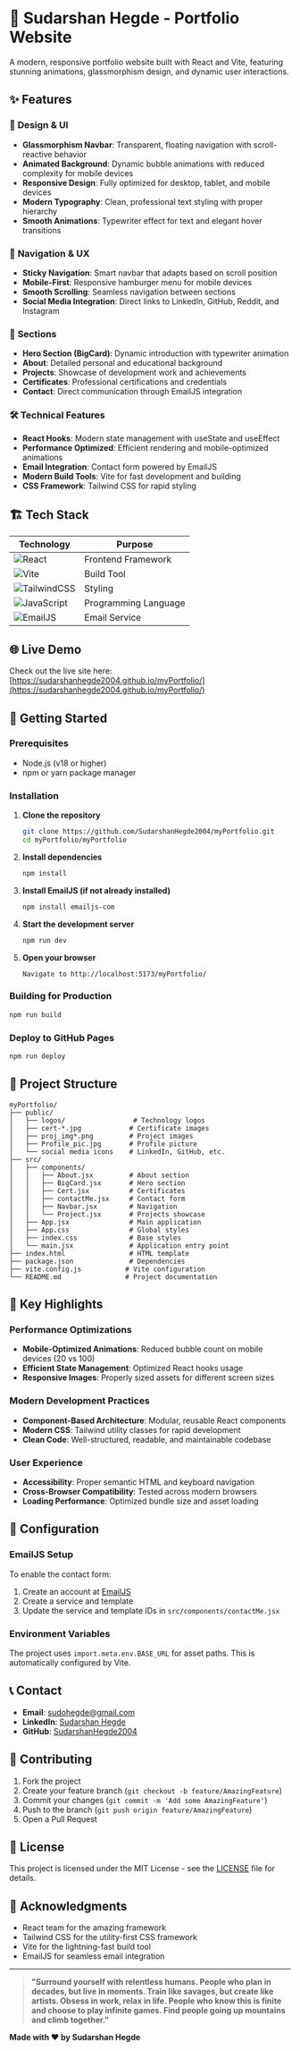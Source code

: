 # 🚀 Sudarshan Hegde - Portfolio Website

A modern, responsive portfolio website built with React and Vite, featuring stunning animations, glassmorphism design, and dynamic user interactions.

## ✨ Features

### 🎨 **Design & UI**
- **Glassmorphism Navbar**: Transparent, floating navigation with scroll-reactive behavior
- **Animated Background**: Dynamic bubble animations with reduced complexity for mobile devices
- **Responsive Design**: Fully optimized for desktop, tablet, and mobile devices
- **Modern Typography**: Clean, professional text styling with proper hierarchy
- **Smooth Animations**: Typewriter effect for text and elegant hover transitions

### 🧭 **Navigation & UX**
- **Sticky Navigation**: Smart navbar that adapts based on scroll position
- **Mobile-First**: Responsive hamburger menu for mobile devices
- **Smooth Scrolling**: Seamless navigation between sections
- **Social Media Integration**: Direct links to LinkedIn, GitHub, Reddit, and Instagram

### 📱 **Sections**
- **Hero Section (BigCard)**: Dynamic introduction with typewriter animation
- **About**: Detailed personal and educational background
- **Projects**: Showcase of development work and achievements
- **Certificates**: Professional certifications and credentials
- **Contact**: Direct communication through EmailJS integration

### 🛠️ **Technical Features**
- **React Hooks**: Modern state management with useState and useEffect
- **Performance Optimized**: Efficient rendering and mobile-optimized animations
- **Email Integration**: Contact form powered by EmailJS
- **Modern Build Tools**: Vite for fast development and building
- **CSS Framework**: Tailwind CSS for rapid styling

## 🏗️ **Tech Stack**

| Technology | Purpose |
|------------|---------|
| ![React](https://img.shields.io/badge/React-20232A?style=for-the-badge&logo=react&logoColor=61DAFB) | Frontend Framework |
| ![Vite](https://img.shields.io/badge/Vite-B73BFE?style=for-the-badge&logo=vite&logoColor=FFD62E) | Build Tool |
| ![TailwindCSS](https://img.shields.io/badge/Tailwind_CSS-38B2AC?style=for-the-badge&logo=tailwind-css&logoColor=white) | Styling |
| ![JavaScript](https://img.shields.io/badge/JavaScript-323330?style=for-the-badge&logo=javascript&logoColor=F7DF1E) | Programming Language |
| ![EmailJS](https://img.shields.io/badge/EmailJS-0077B5?style=for-the-badge&logo=gmail&logoColor=white) | Email Service |

## 🌐 **Live Demo**
Check out the live site here: [https://sudarshanhegde2004.github.io/myPortfolio/](https://sudarshanhegde2004.github.io/myPortfolio/)

## 🚀 **Getting Started**

### Prerequisites
- Node.js (v18 or higher)
- npm or yarn package manager

### Installation

1. **Clone the repository**
   ```bash
   git clone https://github.com/SudarshanHegde2004/myPortfolio.git
   cd myPortfolio/myPortfolio
   ```

2. **Install dependencies**
   ```bash
   npm install
   ```

3. **Install EmailJS (if not already installed)**
   ```bash
   npm install emailjs-com
   ```

4. **Start the development server**
   ```bash
   npm run dev
   ```

5. **Open your browser**
   ```
   Navigate to http://localhost:5173/myPortfolio/
   ```

### Building for Production

```bash
npm run build
```

### Deploy to GitHub Pages

```bash
npm run deploy
```

## 📁 **Project Structure**

```
myPortfolio/
├── public/
│   ├── logos/                 # Technology logos
│   ├── cert-*.jpg            # Certificate images
│   ├── proj_img*.png         # Project images
│   ├── Profile_pic.jpg       # Profile picture
│   └── social media icons    # LinkedIn, GitHub, etc.
├── src/
│   ├── components/
│   │   ├── About.jsx         # About section
│   │   ├── BigCard.jsx       # Hero section
│   │   ├── Cert.jsx          # Certificates
│   │   ├── contactMe.jsx     # Contact form
│   │   ├── Navbar.jsx        # Navigation
│   │   └── Project.jsx       # Projects showcase
│   ├── App.jsx               # Main application
│   ├── App.css               # Global styles
│   ├── index.css             # Base styles
│   └── main.jsx              # Application entry point
├── index.html                # HTML template
├── package.json              # Dependencies
├── vite.config.js           # Vite configuration
└── README.md                # Project documentation
```

## 🎯 **Key Highlights**

### Performance Optimizations
- **Mobile-Optimized Animations**: Reduced bubble count on mobile devices (20 vs 100)
- **Efficient State Management**: Optimized React hooks usage
- **Responsive Images**: Properly sized assets for different screen sizes

### Modern Development Practices
- **Component-Based Architecture**: Modular, reusable React components
- **Modern CSS**: Tailwind utility classes for rapid development
- **Clean Code**: Well-structured, readable, and maintainable codebase

### User Experience
- **Accessibility**: Proper semantic HTML and keyboard navigation
- **Cross-Browser Compatibility**: Tested across modern browsers
- **Loading Performance**: Optimized bundle size and asset loading

## 🔧 **Configuration**

### EmailJS Setup
To enable the contact form:

1. Create an account at [EmailJS](https://www.emailjs.com/)
2. Create a service and template
3. Update the service and template IDs in `src/components/contactMe.jsx`

### Environment Variables
The project uses `import.meta.env.BASE_URL` for asset paths. This is automatically configured by Vite.

## 📞 **Contact**

- **Email**: sudohegde@gmail.com
- **LinkedIn**: [Sudarshan Hegde](https://www.linkedin.com/in/sudarshan-hegde-474856226/)
- **GitHub**: [SudarshanHegde2004](https://github.com/SudarshanHegde2004)

## 🤝 **Contributing**

1. Fork the project
2. Create your feature branch (`git checkout -b feature/AmazingFeature`)
3. Commit your changes (`git commit -m 'Add some AmazingFeature'`)
4. Push to the branch (`git push origin feature/AmazingFeature`)
5. Open a Pull Request

## 📝 **License**

This project is licensed under the MIT License - see the [LICENSE](LICENSE) file for details.

## 🙏 **Acknowledgments**

- React team for the amazing framework
- Tailwind CSS for the utility-first CSS framework
- Vite for the lightning-fast build tool
- EmailJS for seamless email integration

---

> **"Surround yourself with relentless humans. People who plan in decades, but live in moments. Train like savages, but create like artists. Obsess in work, relax in life. People who know this is finite and choose to play infinite games. Find people going up mountains and climb together."**

**Made with ❤️ by Sudarshan Hegde**
